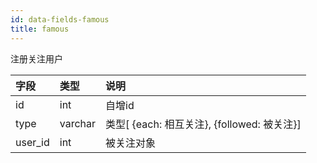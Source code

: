 ```yaml
---
id: data-fields-famous
title: famous
---
```


注册关注用户

| 字段 | 类型 | 说明 |
| :- | :- | :- |
| id | int | 自增id |
| type | varchar | 类型[ {each: 相互关注}, {followed: 被关注}] |
| user_id | int | 被关注对象 |
